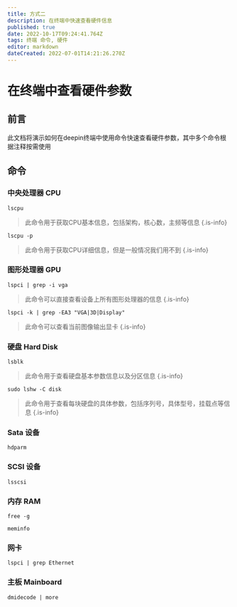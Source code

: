 ```yaml
---
title: 方式二
description: 在终端中快速查看硬件信息
published: true
date: 2022-10-17T09:24:41.764Z
tags: 终端 命令, 硬件
editor: markdown
dateCreated: 2022-07-01T14:21:26.270Z
---
```


# 在终端中查看硬件参数
## 前言
此文档将演示如何在deepin终端中使用命令快速查看硬件参数，其中多个命令根据注释按需使用
## 命令
### 中央处理器 CPU
    lscpu 
> 此命令用于获取CPU基本信息，包括架构，核心数，主频等信息
{.is-info}

    lscpu -p
> 此命令用于获取CPU详细信息，但是一般情况我们用不到
{.is-info}


### 图形处理器 GPU
    lspci | grep -i vga
> 此命令可以直接查看设备上所有图形处理器的信息
{.is-info}

    lspci -k | grep -EA3 "VGA|3D|Display"
> 此命令可以查看当前图像输出显卡
{.is-info}


### 硬盘 Hard Disk
    lsblk
> 此命令用于查看硬盘基本参数信息以及分区信息
{.is-info}

    sudo lshw -C disk
> 此命令用于查看每块硬盘的具体参数，包括序列号，具体型号，挂载点等信息
{.is-info}

    
### Sata 设备
    hdparm
### SCSI 设备
    lsscsi
### 内存 RAM
    free -g

    meminfo
### 网卡
    lspci | grep Ethernet  
### 主板 Mainboard
    dmidecode | more
    
### 